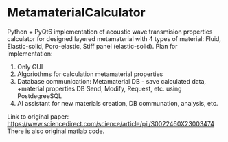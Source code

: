 # MetamaterialCalculator

Python + PyQt6 implementation of acoustic wave transmision properties calculator for designed layered metamaterial with 4 types of material: Fluid, Elastic-solid, Poro-elastic, Stiff panel (elastic-solid).
Plan for implementation:
1. Only GUI
2. Algoriothms for calculation metamaterial properties
3. Database communication: Metamaterial DB - save calculated data, +material properties DB
Send, Modify, Request, etc. using PostdegreeSQL
4. AI assistant for new materials creation, DB communation, analysis, etc.

Link to original paper: https://www.sciencedirect.com/science/article/pii/S0022460X23003474
There is also original matlab code.
